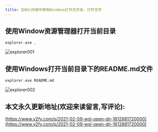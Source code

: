 ```yaml
---
title: 在WSL终端中使用Windows打开文件夹，打开文件
---
```






## 使用Window资源管理器打开当前目录



```
explorer.exe .
```



![explorer001](https://cdn.fangyuanxiaozhan.com/assets/16128828582014GiYB2C8.gif)



## 使用Windows打开当前目录下的README.md文件



```
explorer.exe README.md
```



![explorer002](https://cdn.fangyuanxiaozhan.com/assets/1612882880746xK80yYaF.gif)



## 本文永久更新地址(欢迎来读留言,写评论):

[https://www.v2fy.com/p/2021-02-09-wsl-open-dir-1612881720000](https://www.v2fy.com/p/2021-02-09-wsl-open-dir-1612881720000)
